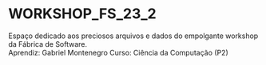 # WORKSHOP_FS_23_2

Espaço dedicado aos preciosos arquivos e dados do empolgante workshop da Fábrica de Software.
<br>
Aprendiz: Gabriel Montenegro 
Curso: Ciência da Computação (P2)
